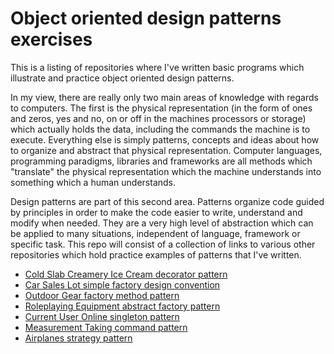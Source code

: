 Object oriented design patterns exercises
=========================================

This is a listing of repositories where I've written basic programs which illustrate and practice object oriented design patterns.

In my view, there are really only two main areas of knowledge with regards to computers.  The first is the physical representation (in the form of ones and zeros, yes and no, on or off in the machines processors or storage) which actually holds the data, including the commands the machine is to execute.  Everything else is simply patterns, concepts and ideas about how to organize and abstract that physical representation.  Computer languages, programming paradigms, libraries and frameworks are all methods which "translate" the physical representation which the machine understands into something which a human understands.

Design patterns are part of this second area.  Patterns organize code guided by principles in order to make the code easier to write, understand and modify when needed.  They are a very high level of abstraction which can be applied to many situations, independent of language, framework or specific task.  This repo will consist of a collection of links to various other repositories which hold practice examples of patterns that I've written.


* [Cold Slab Creamery Ice Cream decorator pattern](https://github.com/cugamer/dp_decorator_pattern_ice_cream)
* [Car Sales Lot simple factory design convention](https://github.com/cugamer/dp_simple_factory_cars)
* [Outdoor Gear factory method pattern](https://github.com/cugamer/dp_factory_method_outdoor_gear)
* [Roleplaying Equipment abstract factory pattern](https://github.com/cugamer/dp_abstract_factory_rp_characters)
* [Current User Online singleton pattern](https://github.com/cugamer/dp_singleton_users_online)
* [Measurement Taking command pattern](https://github.com/cugamer/dp_command_pattern_measurement_taking)
* [Airplanes strategy pattern](https://github.com/cugamer/dp_strategy_airplanes)
